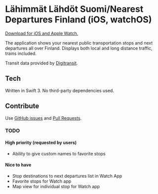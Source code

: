 
# Lähimmät Lähdöt Suomi/Nearest Departures Finland (iOS, watchOS)

[Download for iOS and Apple Watch.](https://itunes.apple.com/fi/app/hsl-lahimmat-lahdot/id1137708015?mt=8)

The application shows your nearest public transportation stops and next departures all over Finland. Displays both local and long distance traffic, trains included.

Transit data provided by [Digitransit](https://digitransit.fi/en/developers/).

## Tech

Written in Swift 3. No third-party dependencies used.

## Contribute

Use [GitHub issues](https://github.com/suominentoni/nearest-departures/issues) and [Pull Requests](https://github.com/suominentoni/nearest-departures/pulls).

### TODO

#### High priority (requested by users)
* Ability to give custom names to favorite stops

#### Nice to have
* Stop destinations to next departures list in Watch App
* Favorite stops for Watch app
* Map view for individual stop for Watch app
